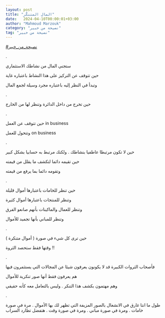 ```yaml
---
layout: post
title: "المال المتنكّر"
date:   2024-04-10T00:00:01+03:00
author: "Mahmoud Marzouk"
category: "نصيحة من خبير"
tag: "نصيحة من خبير"
---
```



[<u>\#نصيحة\_من\_خبير</u>](https://www.facebook.com/hashtag/%D9%86%D8%B5%D9%8A%D8%AD%D8%A9_%D9%85%D9%86_%D8%AE%D8%A8%D9%8A%D8%B1?__eep__=6&__cft__%5b0%5d=AZVJy1Lsyr0o5VzqZkUM-DmUTFYzfVJwHXobhAQavI9j5BgzdaZyviLLyfdsQIKRiODIZmjtvCNmFF98uMdAtnjBLjqwqOy5iI3vFxFaG9ZqEB2PZ_E1wpB63oY-GzMi9bwHsx2h7zY4VoQtCuyKL19Fq4-TLmXnfx3S4PVeLY4pMaJyieE-Vid5F06CIuMrMhs&__tn__=*NK-R)

.

ستجني المال من نشاطك الاستثماري

حين تتوقف عن التركيز على هذا النشاط باعتباره غاية

وتبدأ في النظر إليه باعتباره مجرد وسيلة لجمع
المال

.

حين تخرج من داخل الدائرة وتنظر لها من الخارج

.

حين تتوقف عن العمل in business

وتتحول للعمل on business

.

حين لا تكون مرتبطا عاطفيا بنشاطك . ولكنك مرتبط به حسابيا
بشكل كبير

حين تقيمه دائما لتكشف ما يقلل من قيمته

وتقومه دائما بما يرفع من قيمته

.

حين تنظر للخامات باعتبارها أموال قليلة

وتنظر للمنتجات باعتبارها أموال كثيرة

وتنظر للعمال والماكينات بأنهم صانعو الفرق

وتنظر للمباني بأنها تجميد للأموال

.

حين ترى كل شيء في صورة ( أموال متنكرة )

وقتها فقط ستحصد الثروة !!

.

فأصحاب الثروات الكبيرة قد لا يكونون يعرفون شيئا عن
المجالات التي يستثمرون فيها

هم يعرفون فقط أنها صور تنكرية للأموال

وهم مهتمون بكشف هذا التنكر . وليس بالتعامل معه كأنه
حقيقي

.

طول ما انتا غارق في الانشغال بالصور المزيفة التي تظهر لك
بها الأموال . مرة في صورة خامات . ومرة في صورة مباني . ومرة في صورة وقت
. هتفضل تطارد السراب
